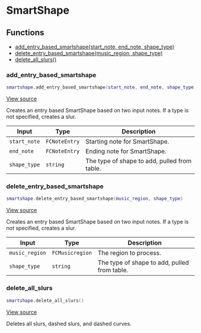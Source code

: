 # SmartShape

## Functions

- [add_entry_based_smartshape(start_note, end_note, shape_type)](#add_entry_based_smartshape)
- [delete_entry_based_smartshape(music_region, shape_type)](#delete_entry_based_smartshape)
- [delete_all_slurs()](#delete_all_slurs)

### add_entry_based_smartshape

```lua
smartshape.add_entry_based_smartshape(start_note, end_note, shape_type)
```

[View source](https://github.com/finale-lua/lua-scripts/tree/master/src/library/smartshape.lua#L48)

Creates an entry based SmartShape based on two input notes. If a type is not specified, creates a slur.

| Input | Type | Description |
| ----- | ---- | ----------- |
| `start_note` | `FCNoteEntry` | Starting note for SmartShape. |
| `end_note` | `FCNoteEntry` | Ending note for SmartShape. |
| `shape_type` | `string` | The type of shape to add, pulled from table. |

### delete_entry_based_smartshape

```lua
smartshape.delete_entry_based_smartshape(music_region, shape_type)
```

[View source](https://github.com/finale-lua/lua-scripts/tree/master/src/library/smartshape.lua#L122)

Creates an entry based SmartShape based on two input notes. If a type is not specified, creates a slur.

| Input | Type | Description |
| ----- | ---- | ----------- |
| `music_region` | `FCMusicregion` | The region to process. |
| `shape_type` | `string` | The type of shape to add, pulled from table. |

### delete_all_slurs

```lua
smartshape.delete_all_slurs()
```

[View source](https://github.com/finale-lua/lua-scripts/tree/master/src/library/smartshape.lua#L145)

Deletes all slurs, dashed slurs, and dashed curves.
